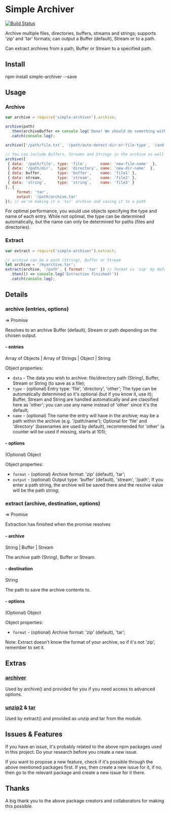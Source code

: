 
# Simple Archiver

[![Build Status](https://travis-ci.org/kesarion/simple-archiver.svg?branch=master)](https://travis-ci.org/kesarion/simple-archiver)

Archive multiple files, directories, buffers, streams and strings; supports 'zip' and 'tar' formats; can output a Buffer (default), Stream or to a path.

Can extract archives from a path, Buffer or Stream to a specified path.

## Install

npm install simple-archiver --save

## Usage

### Archive

```js
var archive = require('simple-archiver').archive;

archive(path)
  .then(archiveBuffer => console.log('Done! We should do something with the buffer.'))
  .catch(console.log);

archive(['/path/file.txt', '/path/auto-detect-dir-or-file-type', '/and-so-on']); // .then(...).catch(...);

// You can include Buffers, Streams and Strings in the archive as well (giving them a name)
archive([
 { data: '/path/file', type: 'file',      name: 'new-file-name'  },
 { data: '/path/dir',  type: 'directory', name: 'new-dir-name'  },
 { data: buffer,       type: 'buffer',    name: 'file1' },
 { data: stream,       type: 'stream',    name: 'file2' },
 { data: 'string',     type: 'string',    name: 'file3' }
], {
     format: 'tar',
     output: '/path/archive.tar'
}); // we're making it a 'tar' archive and saving it to a path
```
For optimal performance, you would use objects specifying the type and name of each entry. While not optimal, the type can be determined automatically, but the name can only be determined for paths (files and directories).

### Extract

```js
var extract = require('simple-archiver').extract;

// archive can be a path (String), Buffer or Stream
let archive = '/myarchive.tar';
extract(archive, '/path', { format: 'tar' }) // format is 'zip' by default, so you have to specify it for 'tar'
  .then(() => console.log('Extraction finished!'))
  .catch(console.log);
```

## Details

### archive (entries, options)
=> Promise

Resolves to an archive Buffer (default), Stream or path depending on the chosen output.

#### - entries
Array of Objects | Array of Strings | Object | String

Object properties:
- `data` - The data you wish to archive: file/directory path (String), Buffer, Stream or String (to save as a file);
- `type` - (optional) Entry type: 'file', 'directory', 'other'; The type can be automatically determined so it's optional (but if you know it, use it); Buffer, Stream and String are handled automatically and are classified here as 'other'; you can use any name instead of 'other' since it's the default;
- `name` - (optional) The name the entry will have in the archive; may be a path within the archive (e.g. '/path/name'); Optional for 'file' and 'directory' (basenames are used by default), recommended for 'other' (a counter will be used if missing, starts at 101);

#### - options
(Optional) Object

Object properties:

- `format` - (optional) Archive format: 'zip' (default), 'tar';
- `output` - (optional) Output type: 'buffer' (default), 'stream', '/path'; If you enter a path string, the archive will be saved there and the resolve value will be the path string;

### extract (archive, destination, options)
=> Promise

Extraction has finished when the promise resolves

#### - archive
String | Buffer | Stream

The archive path (String), Buffer or Stream.

#### - destination
String

The path to save the archive contents to.

#### - options
(Optional) Object

Object properties:

- `format` - (optional) Archive format: 'zip' (default), 'tar';

Note: Extract doesn't know the format of your archive, so if it's not 'zip', remember to set it.

## Extras

### [archiver](https://github.com/archiverjs/node-archiver)
Used by archive() and provided for you if you need access to advanced options.

### [unzip2](https://github.com/glebdmitriew/node-unzip-2) & [tar](https://github.com/npm/node-tar)
Used by extract() and provided as unzip and tar from the module.

## Issues & Features
If you have an issue, it's probably related to the above npm packages used in this project. Do your research before you create a new issue.

If you want to propose a new feature, check if it's possible through the above mentioned packages first. If yes, then create a new issue for it, if no, then go to the relevant package and create a new issue for it there.

## Thanks
A big thank you to the above package creators and collaborators for making this possible.
